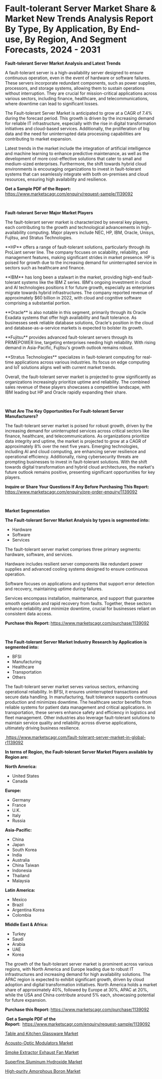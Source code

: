 <p><h1>Fault-tolerant Server Market Share & Market New Trends Analysis Report By Type, By Application, By End-use, By Region, And Segment Forecasts, 2024 - 2031</h1></p><p><strong>Fault-tolerant Server Market Analysis and Latest Trends</strong></p>
<p><p>A fault-tolerant server is a high-availability server designed to ensure continuous operation, even in the event of hardware or software failures. These servers incorporate redundant components, such as power supplies, processors, and storage systems, allowing them to sustain operations without interruption. They are crucial for mission-critical applications across various sectors, including finance, healthcare, and telecommunications, where downtime can lead to significant losses.</p><p>The Fault-tolerant Server Market is anticipated to grow at a CAGR of 7.4% during the forecast period. This growth is driven by the increasing demand for reliable IT infrastructure, especially with the rise in digital transformation initiatives and cloud-based services. Additionally, the proliferation of big data and the need for uninterrupted data processing capabilities are contributing to market expansion. </p><p>Latest trends in the market include the integration of artificial intelligence and machine learning to enhance predictive maintenance, as well as the development of more cost-effective solutions that cater to small and medium-sized enterprises. Furthermore, the shift towards hybrid cloud environments is encouraging organizations to invest in fault-tolerant systems that can seamlessly integrate with both on-premises and cloud resources, ensuring high availability and resilience.</p></p>
<p><strong>Get a Sample PDF of the Report:&nbsp;</strong> <a href="https://www.marketscagr.com/enquiry/request-sample/1139092?utm_campaign=1564&utm_medium=2&utm_source=Github&utm_content=ia&utm_term=14102024&utm_id=fault-tolerant-server">https://www.marketscagr.com/enquiry/request-sample/1139092</a></p>
<p>&nbsp;</p>
<p><strong>Fault-tolerant Server Major Market Players</strong></p>
<p><p>The fault-tolerant server market is characterized by several key players, each contributing to the growth and technological advancements in high-availability computing. Major players include NEC, HP, IBM, Oracle, Unisys, Fujitsu, and Stratus Technologies.</p><p>**HP** offers a range of fault-tolerant solutions, particularly through its ProLiant server line. The company focuses on scalability, reliability, and management features, making significant strides in market presence. HP is poised for growth due to the increasing demand for uninterrupted service in sectors such as healthcare and finance.</p><p>**IBM** has long been a stalwart in the market, providing high-end fault-tolerant systems like the IBM Z series. IBM's ongoing investment in cloud and AI technologies positions it for future growth, especially as enterprises migrate towards hybrid infrastructures. The company reported revenue of approximately $60 billion in 2022, with cloud and cognitive software comprising a substantial portion.</p><p>**Oracle** is also notable in this segment, primarily through its Oracle Exadata systems that offer high availability and fault tolerance. As businesses seek reliable database solutions, Oracle's position in the cloud and database-as-a-service markets is expected to bolster its growth.</p><p>**Fujitsu** provides advanced fault-tolerant servers through its PRIMEPOWER line, targeting enterprises needing high reliability. With rising demand in Asia-Pacific, Fujitsu's growth outlook remains robust.</p><p>**Stratus Technologies** specializes in fault-tolerant computing for real-time applications across various industries. Its focus on edge computing and IoT solutions aligns well with current market trends.</p><p>Overall, the fault-tolerant server market is projected to grow significantly as organizations increasingly prioritize uptime and reliability. The combined sales revenue of these players showcases a competitive landscape, with IBM leading but HP and Oracle rapidly expanding their share.</p></p>
<p>&nbsp;</p>
<p><strong>What Are The Key Opportunities For Fault-tolerant Server Manufacturers?</strong></p>
<p><p>The fault-tolerant server market is poised for robust growth, driven by the increasing demand for uninterrupted services across critical sectors like finance, healthcare, and telecommunications. As organizations prioritize data integrity and uptime, the market is projected to grow at a CAGR of approximately 8% over the next five years. Emerging technologies, including AI and cloud computing, are enhancing server resilience and operational efficiency. Additionally, rising cybersecurity threats are prompting businesses to invest in fault-tolerant solutions. With the shift towards digital transformation and hybrid cloud architectures, the market's future outlook remains positive, presenting significant opportunities for key players.</p></p>
<p><strong>Inquire or Share Your Questions If Any Before Purchasing This Report:</strong> <a href="https://www.marketscagr.com/enquiry/pre-order-enquiry/1139092?utm_campaign=1564&utm_medium=2&utm_source=Github&utm_content=ia&utm_term=14102024&utm_id=fault-tolerant-server">https://www.marketscagr.com/enquiry/pre-order-enquiry/1139092</a></p>
<p>&nbsp;</p>
<p><strong>Market Segmentation</strong></p>
<p><strong>The Fault-tolerant Server Market Analysis by types is segmented into:</strong></p>
<p><ul><li>Hardware</li><li>Software</li><li>Services</li></ul></p>
<p><p>The fault-tolerant server market comprises three primary segments: hardware, software, and services. </p><p>Hardware includes resilient server components like redundant power supplies and advanced cooling systems designed to ensure continuous operation. </p><p>Software focuses on applications and systems that support error detection and recovery, maintaining uptime during failures. </p><p>Services encompass installation, maintenance, and support that guarantee smooth operation and rapid recovery from faults. Together, these sectors enhance reliability and minimize downtime, crucial for businesses reliant on consistent data access.</p></p>
<p><strong>Purchase this Report:&nbsp;</strong><a href="https://www.marketscagr.com/purchase/1139092?utm_campaign=1564&utm_medium=2&utm_source=Github&utm_content=ia&utm_term=14102024&utm_id=fault-tolerant-server">https://www.marketscagr.com/purchase/1139092</a></p>
<p>&nbsp;</p>
<p><strong>The Fault-tolerant Server Market Industry Research by Application is segmented into:</strong></p>
<p><ul><li>BFSI</li><li>Manufacturing</li><li>Healthcare</li><li>Transportation</li><li>Others</li></ul></p>
<p><p>The fault-tolerant server market serves various sectors, enhancing operational reliability. In BFSI, it ensures uninterrupted transactions and secure data handling. In manufacturing, fault tolerance supports continuous production and minimizes downtime. The healthcare sector benefits from reliable systems for patient data management and critical applications. In transportation, these servers enhance safety and efficiency in logistics and fleet management. Other industries also leverage fault-tolerant solutions to maintain service quality and reliability across diverse applications, ultimately driving business resilience.</p></p>
<p><a href="https://www.marketscagr.com/fault-tolerant-server-market-in-global-r1139092?utm_campaign=1564&utm_medium=2&utm_source=Github&utm_content=ia&utm_term=14102024&utm_id=fault-tolerant-server">&nbsp;https://www.marketscagr.com/fault-tolerant-server-market-in-global-r1139092</a></p>
<p><strong>In terms of Region, the Fault-tolerant Server Market Players available by Region are:</strong></p>
<p>
    <p> <strong> North America: </strong>
        <ul>
            <li>United States</li>
            <li>Canada</li>
        </ul>
        </p> 
    <p> <strong> Europe: </strong>
        <ul>
            <li>Germany</li>
            <li>France</li>
            <li>U.K.</li>
            <li>Italy</li>
            <li>Russia</li>
        </ul>
        </p> 
    <p> <strong> Asia-Pacific: </strong>
        <ul>
            <li>China</li>
            <li>Japan</li>
            <li>South Korea</li>
            <li>India</li>
            <li>Australia</li>
            <li>China Taiwan</li>
            <li>Indonesia</li>
            <li>Thailand</li>
            <li>Malaysia</li>
        </ul>
        </p> 
    <p> <strong> Latin America: </strong>
        <ul>
            <li>Mexico</li>
            <li>Brazil</li>
            <li>Argentina Korea</li>
            <li>Colombia</li>
        </ul>
        </p> 
    <p> <strong> Middle East & Africa: </strong>
        <ul>
            <li>Turkey</li>
            <li>Saudi</li>
            <li>Arabia</li>
            <li>UAE</li>
            <li>Korea</li>
        </ul>
    </p>
    </p>
<p><p>The growth of the fault-tolerant server market is prominent across various regions, with North America and Europe leading due to robust IT infrastructures and increasing demand for high availability solutions. The APAC region is expected to exhibit significant growth, driven by cloud adoption and digital transformation initiatives. North America holds a market share of approximately 40%, followed by Europe at 30%, APAC at 20%, while the USA and China contribute around 5% each, showcasing potential for future expansion.</p></p>
<p><strong>Purchase this Report: </strong><a href="https://www.marketscagr.com/purchase/1139092?utm_campaign=1564&utm_medium=2&utm_source=Github&utm_content=ia&utm_term=14102024&utm_id=fault-tolerant-server">https://www.marketscagr.com/purchase/1139092</a></p>
<p>&nbsp;<strong>Get a Sample PDF of the Report:&nbsp;&nbsp;</strong><a href="https://www.marketscagr.com/enquiry/request-sample/1139092?utm_campaign=1564&utm_medium=2&utm_source=Github&utm_content=ia&utm_term=14102024&utm_id=fault-tolerant-server">https://www.marketscagr.com/enquiry/request-sample/1139092</a></p>
<p><strong></strong></p>
<p><p><a href="https://www.linkedin.com/pulse/table-kitchen-glassware-industry-sector-market-dynamics-future-uuazf?utm_campaign=1564&utm_medium=2&utm_source=Github&utm_content=ia&utm_term=14102024&utm_id=fault-tolerant-server">Table and Kitchen Glassware Market</a></p><p><a href="https://www.linkedin.com/pulse/acousto-optic-modulators-market-size-share-analysis-growth-vmppf?utm_campaign=1564&utm_medium=2&utm_source=Github&utm_content=ia&utm_term=14102024&utm_id=fault-tolerant-server">Acousto-Optic Modulators Market</a></p><p><a href="https://www.linkedin.com/pulse/smoke-extractor-exhaust-fan-market-drivers-challenges-forecast-l9x7e?utm_campaign=1564&utm_medium=2&utm_source=Github&utm_content=ia&utm_term=14102024&utm_id=fault-tolerant-server">Smoke Extractor Exhaust Fan Market</a></p><p><a href="https://www.linkedin.com/pulse/booming-superfine-sluminum-hydroxide-market-sector-analysis-growth-qv8be?utm_campaign=1564&utm_medium=2&utm_source=Github&utm_content=ia&utm_term=14102024&utm_id=fault-tolerant-server">Superfine Sluminum Hydroxide Market</a></p><p><a href="https://www.linkedin.com/pulse/high-purity-amorphous-boron-market-evolution-key-trends-regional-vinee?utm_campaign=1564&utm_medium=2&utm_source=Github&utm_content=ia&utm_term=14102024&utm_id=fault-tolerant-server">High-purity Amorphous Boron Market</a></p></p>